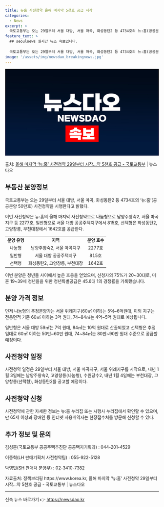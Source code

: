 ```yaml
---
title: 뉴홈 사전청약 올해 마지막 5천호 공급 시작
categories:
  - News
excerpt: >
  국토교통부는 오는 29일부터 서울 대방, 서울 마곡, 화성동탄2 등 4734호의 뉴:홈(공공분양 50만호) …
feature_text: >
  ## seoulnews 실시간 뉴스 속보입니다.

  국토교통부는 오는 29일부터 서울 대방, 서울 마곡, 화성동탄2 등 4734호의 뉴:홈(공공분양 50만호) …
image: '/assets/img/newsdao_breakingnews.jpg'
---
```


![뉴스다오 속보](/assets/img/newsdao_breakingnews.jpg)

<p>출처: <a href="https://newsdao.kr/2886" rel="dofollow">올해 마지막 ‘뉴:홈’ 사전청약 29일부터 시작…약 5천호 공급 - 국토교통부</a> | 뉴스다오</p>

<h2 data-ke-size="size26">부동산 분양정보</h2>
<p data-ke-size="size16">국토교통부는 오는 29일부터 서울 대방, 서울 마곡, 화성동탄2 등 4734호의 ‘뉴:홈’(공공분양 50만호) 사전청약을 시행한다고 밝혔다.</p>
<p data-ke-size="size16">이번 사전청약은 뉴:홈의 올해 마지막 사전청약으로 나눔형으로 남양주왕숙2, 서울 마곡지구 등 2277호, 일반형으로 서울 대방 공공주택지구에서 815호, 선택형은 화성동탄2, 고양창릉, 부천대장에서 1642호를 공급한다.</p>
<table>
  <tr>
    <td style="text-align: center; height: 17px;"><b>분양 유형</b></td>
    <td style="text-align: center; height: 17px;"><b>지역</b></td>
    <td style="text-align: center; height: 17px;"><b>분양 호수</b></td>
  </tr>
  <tr>
    <td style="text-align: center; height: 17px;">나눔형</td>
    <td style="text-align: center; height: 17px;">남양주왕숙2, 서울 마곡지구</td>
    <td style="text-align: center; height: 17px;">2277호</td>
  </tr>
  <tr>
    <td style="text-align: center; height: 17px;">일반형</td>
    <td style="text-align: center; height: 17px;">서울 대방 공공주택지구</td>
    <td style="text-align: center; height: 17px;">815호</td>
  </tr>
  <tr>
    <td style="text-align: center; height: 17px;">선택형</td>
    <td style="text-align: center; height: 17px;">화성동탄2, 고양창릉, 부천대장</td>
    <td style="text-align: center; height: 17px;">1642호</td>
  </tr>
</table>
<p data-ke-size="size16">이번 분양은 청년들 사이에서 높은 호응을 얻었으며, 신청자의 75%가 20~30대로, 미혼 19~39세 청년들을 위한 청년특별공급은 45.6대 1의 경쟁률을 기록했습니다.</p>

<h2 data-ke-size="size26">분양 가격 정보</h2>
<p data-ke-size="size16">먼저 나눔형의 추정분양가는 서울 위례지구(60㎡ 이하)는 5억~6억원대, 이외 지구는 전용면적 기준 60㎡ 이하는 3억 원대, 74~84㎡는 4억~5억 원대로 예상됩니다.</p>
<p data-ke-size="size16">일반형은 서울 대방 59㎡는 7억 원대, 84㎡는 10억 원대로 산출되었고 선택형은 추정임대료 60㎡ 이하는 50만~60만 원대, 74~84㎡는 80만~90만 원대 수준으로 공급할 예정이다.</p>

<h2 data-ke-size="size26">사전청약 일정</h2>
<p data-ke-size="size16">사전청약 일정은 29일부터 서울 대방, 서울 마곡지구, 서울 위례지구를 시작으로, 내년 1월 3일에는 남양주왕숙2, 고양창릉(나눔형), 수원당수2, 내년 1월 4일에는 부천대장, 고양창릉(선택형), 화성동탄2를 공고할 예정이다.</p>

<h2 data-ke-size="size26">사전청약 신청</h2>
<p data-ke-size="size16">사전청약에 관한 자세한 정보는 뉴:홈 누리집 또는 시행사 누리집에서 확인할 수 있으며, 만 65세 이상과 장애인 등 인터넷 사용취약자는 현장접수처를 방문해 신청할 수 있다.</p>

<h2 data-ke-size="size26">추가 정보 및 문의</h2>
<p data-ke-size="size16">김성훈(국토교통부 공공주택추진단 공공택지기획과) : 044-201-4529</p>
<p data-ke-size="size16">이종혁(LH 판매기획처 사전청약팀) : 055-922-5128</p>
<p data-ke-size="size16">박영민(SH 판매처 분양부) : 02-3410-7382</p>
<p data-ke-size="size16">자료출처: 정책브리핑 https://www.korea.kr, 올해 마지막 ‘뉴:홈’ 사전청약 29일부터 시작…약 5천호 공급 - 국토교통부 | 뉴스다오</p>

<hr>
<p data-ke-size="size16"></p> 

신속 뉴스 바로가기 👉 <a href="https://newsdao.kr" rel="dofollow">https://newsdao.kr</a>


